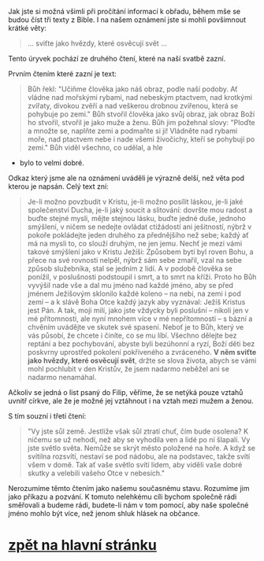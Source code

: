 Jak jste si možná všimli při pročítání informací k obřadu,
během mše se budou číst tři texty z Bible. I na našem oznámení jste si
mohli povšimnout krátké věty:
> ... sviťte jako hvězdy, které osvěcují svět ...

Tento úryvek pochází ze druhého čtení, které na naší svatbě zazní.

Prvním čtením které zazní je text:

>Bůh řekl: "Učiňme člověka jako náš obraz, podle naší podoby.
Ať vládne nad mořskými rybami, nad nebeským ptactvem,
nad krotkými zvířaty, divokou zvěří a nad veškerou drobnou zvířenou,
 která se pohybuje po zemi." Bůh stvořil člověka jako svůj obraz,
 jak obraz Boží ho stvořil, stvořil je jako muže a ženu.
 Bůh jim požehnal slovy: "Ploďte a množte se, naplňte zemi a podmaňte si ji!
 Vládněte nad rybami moře, nad ptactvem nebe i nade všemi živočichy,
 kteří se pohybují po zemi." Bůh viděl všechno, co udělal, a hle
 - bylo to velmi dobré.


Odkaz který jsme ale na oznámení uváděli je výrazně delší, než věta
pod kterou je napsán. Celý text zní:

> Je-li možno povzbudit v Kristu, je-li možno posílit láskou, je-li jaké společenství Ducha, je-li jaký soucit a slitování:
  dovršte mou radost a buďte stejné mysli, mějte stejnou lásku, buďte jedné duše, jednoho smýšlení,
  v ničem se nedejte ovládat ctižádostí ani ješitností, nýbrž v pokoře pokládejte jeden druhého za přednějšího než sebe;
  každý ať má na mysli to, co slouží druhým, ne jen jemu.
  Nechť je mezi vámi takové smýšlení jako v Kristu Ježíši:
  Způsobem bytí byl roven Bohu, a přece na své rovnosti nelpěl,
  nýbrž sám sebe zmařil, vzal na sebe způsob služebníka, stal se jedním z lidí. A v podobě člověka
  se ponížil, v poslušnosti podstoupil i smrt, a to smrt na kříži.
  Proto ho Bůh vyvýšil nade vše a dal mu jméno nad každé jméno,
  aby se před jménem Ježíšovým sklonilo každé koleno – na nebi, na zemi i pod zemí –
  a k slávě Boha Otce každý jazyk aby vyznával: Ježíš Kristus jest Pán.
  A tak, moji milí, jako jste vždycky byli poslušní – nikoli jen v mé přítomnosti, ale nyní mnohem více v mé nepřítomnosti – s bázní a chvěním uvádějte ve skutek své spasení.
  Neboť je to Bůh, který ve vás působí, že chcete i činíte, co se mu líbí.
  Všechno dělejte bez reptání a bez pochybování,
  abyste byli bezúhonní a ryzí, Boží děti bez poskvrny uprostřed pokolení pokřiveného a zvráceného.
  **V něm sviťte jako hvězdy, které osvěcují svět**,
  držte se slova života, abych se vámi mohl pochlubit v den Kristův, že jsem nadarmo neběžel ani se nadarmo nenamáhal.

Ačkoliv se jedná o list psaný do Filip, věříme, že se netýká pouze vztahů uvnitř církve,
ale že je možné jej vztáhnout i na vztah mezi mužem a ženou.

S tím souzní i třetí čtení:

>"Vy jste sůl země. Jestliže však sůl ztratí chuť, čím bude osolena?
 K ničemu se už nehodí, než aby se vyhodila ven a lidé po ní šlapali.
 Vy jste světlo světa. Nemůže se skrýt město položené na hoře.
 A když se svítilna rozsvítí, nestaví se pod nádobu, ale na podstavec,
 takže svítí všem v domě. Tak ať vaše světlo svítí lidem,
 aby viděli vaše dobré skutky a velebili vašeho Otce v nebesích."

Nerozumíme těmto čtením jako našemu současnému stavu.
Rozumíme jim jako příkazu a pozvání.
K tomuto nelehkému cíli bychom společně rádi směřovali a budeme rádi,
budete-li nám v tom pomocí, aby naše společné jméno mohlo být více,
než jenom shluk hlásek na občance.

# [zpět na hlavní stránku](./IntroPage.md)